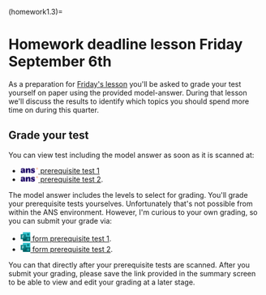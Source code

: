 (homework1.3)=
# Homework deadline lesson Friday September 6th

As a preparation for [Friday's lesson](lesson1.3) you'll be asked to grade your test yourself on paper using the provided model-answer. During that lesson we'll discuss the results to identify which topics you should spend more time on during this quarter.

## Grade your test
You can view test including the model answer as soon as it is scanned at:

- [<img height="12px" src="../../figures/ANS.svg" alt="ANS"> prerequisite test 1](https://ans.app/universities/1/courses/437261/assignments/1083762/go_to)
- [<img height="12px" src="../../figures/ANS.svg" alt="ANS"> prerequisite test 2](https://ans.app/universities/1/courses/437261/assignments/1084137/go_to).

The model answer includes the levels to select for grading. You'll grade your prerequisite tests yourselves. Unfortunately that's not possible from within the ANS environment. However, I'm curious to your own grading, so you can submit your grade via:
- [<img height="18px" src="../../figures/Microsoft_Forms.svg" alt="Microsoft Forms"> form prerequisite test 1](https://forms.office.com/e/viiL8VkwWy).
- [<img height="18px" src="../../figures/Microsoft_Forms.svg" alt="Microsoft Forms"> form prerequisite test 2](https://forms.office.com/e/PxYUsRqhei).

You can that directly after your prerequisite tests are scanned. After you submit your grading, please save the link provided in the summary screen to be able to view and edit your grading at a later stage.